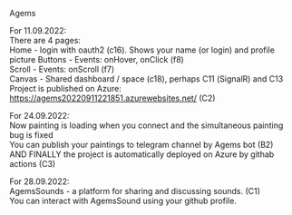 Agems

For 11.09.2022:  
There are 4 pages:  
Home - login with oauth2 (c16). Shows your name (or login) and profile picture
Buttons - Events: onHover, onClick (f8)  
Scroll - Events: onScroll (f7)  
Canvas - Shared dashboard / space (c18), perhaps С11 (SignalR) and C13
Project is published on Azure: https://agems20220911221851.azurewebsites.net/ (C2)  

For 24.09.2022:  
Now painting is loading when you connect and the simultaneous painting bug is fixed  
You can publish your paintings to telegram channel by Agems bot (B2)  
AND FINALLY the project is automatically deployed on Azure by githab actions (C3)  

For 28.09.2022:  
AgemsSounds - a platform for sharing and discussing sounds. (C1)  
You can interact with AgemsSound using your github profile.  
